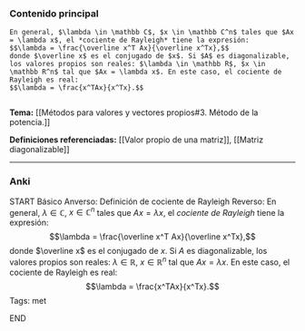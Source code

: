 ### Contenido principal

```ad-proposition
En general, $\lambda \in \mathbb C$, $x \in \mathbb C^n$ tales que $Ax = \lambda x$, el *cociente de Rayleigh* tiene la expresión:
$$\lambda = \frac{\overline x^T Ax}{\overline x^Tx},$$
donde $\overline x$ es el conjugado de $x$. Si $A$ es diagonalizable, los valores propios son reales: $\lambda \in \mathbb R$, $x \in \mathbb R^n$ tal que $Ax = \lambda x$. En este caso, el cociente de Rayleigh es real:
$$\lambda = \frac{x^TAx}{x^Tx}.$$
```

```ad-proof
```

**Tema:** [[Métodos para valores y vectores propios#3. Método de la potencia.]]

**Definiciones referenciadas:** [[Valor propio de una matriz]], [[Matriz diagonalizable]]

---
### Anki

START
Básico
Anverso: Definición de cociente de Rayleigh
Reverso: En general, $\lambda \in \mathbb C$, $x \in \mathbb C^n$ tales que $Ax = \lambda x$, el *cociente de Rayleigh* tiene la expresión:
$$\lambda = \frac{\overline x^T Ax}{\overline x^Tx},$$
donde $\overline x$ es el conjugado de $x$. Si $A$ es diagonalizable, los valores propios son reales: $\lambda \in \mathbb R$, $x \in \mathbb R^n$ tal que $Ax = \lambda x$. En este caso, el cociente de Rayleigh es real:
$$\lambda = \frac{x^TAx}{x^Tx}.$$
Tags: met
<!--ID: 1735044171487-->
END
